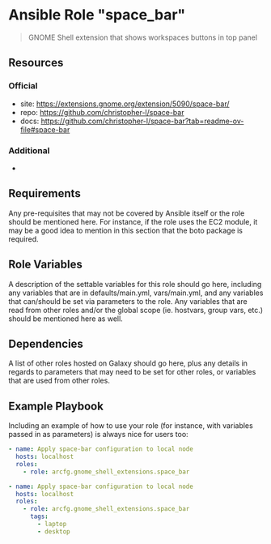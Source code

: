 # Ansible Role "space_bar"

> GNOME Shell extension that shows workspaces buttons in top panel

## Resources

### Official

- site: https://extensions.gnome.org/extension/5090/space-bar/
- repo: https://github.com/christopher-l/space-bar
- docs: https://github.com/christopher-l/space-bar?tab=readme-ov-file#space-bar

### Additional

-

## Requirements

Any pre-requisites that may not be covered by Ansible itself or the role should be mentioned here. For instance, if the
role uses the EC2 module, it may be a good idea to mention in this section that the boto package is required.

## Role Variables

A description of the settable variables for this role should go here, including any variables that are in
defaults/main.yml, vars/main.yml, and any variables that can/should be set via parameters to the role. Any variables
that are read from other roles and/or the global scope (ie. hostvars, group vars, etc.) should be mentioned here as
well.

## Dependencies

A list of other roles hosted on Galaxy should go here, plus any details in regards to parameters that may need to be set
for other roles, or variables that are used from other roles.

## Example Playbook

Including an example of how to use your role (for instance, with variables passed in as parameters) is always nice for
users too:

```yaml
- name: Apply space-bar configuration to local node
  hosts: localhost
  roles:
    - role: arcfg.gnome_shell_extensions.space_bar
```

```yaml
- name: Apply space-bar configuration to local node
  hosts: localhost
  roles:
    - role: arcfg.gnome_shell_extensions.space_bar
      tags:
        - laptop
        - desktop
```
